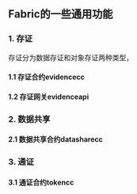 ## Fabric的一些通用功能
### 1. 存证
存证分为数据存证和对象存证两种类型，
#### 1.1 存证合约evidencecc
#### 1.2 存证网关evidenceapi
### 2. 数据共享
#### 2.1 数据共享合约datasharecc

### 3. 通证
#### 3.1 通证合约tokencc